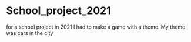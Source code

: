 # School_project_2021
for a school project in 2021 I had to make a game with a theme. My theme was cars in the city
